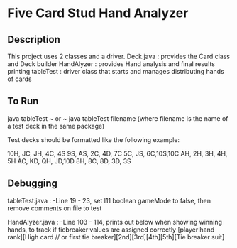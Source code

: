 # Five Card Stud Hand Analyzer

## Description
This project uses 2 classes and a driver.
Deck.java : provides the Card class and Deck builder
HandAlyzer : provides Hand analysis and final results printing
tableTest : driver class that starts and manages distributing hands of cards



## To Run
java tableTest 
~ or ~
java tableTest filename
(where filename is the name of a test deck in the same package)

Test decks should be formatted like the following example:

10H, JC, JH, 4C, 4S
 9S, AS, 2C, 4D, 7C
 5C, JS, 6C,10S,10C
 AH, 2H, 3H, 4H, 5H
 AC, KD, QH, JD,10D
 8H, 8C, 8D, 3D, 3S

## Debugging
tableTest.java : 
    -Line 19 - 23, set l11 boolean gameMode to false, then remove comments on file to test

HandAlyzer.java :
    -Line 103 - 114, prints out below when showing winning hands, to track if tiebreaker values are assigned correctly
    [player hand rank][High card // or first tie breaker][2nd][3rd][4th][5th][Tie breaker suit]